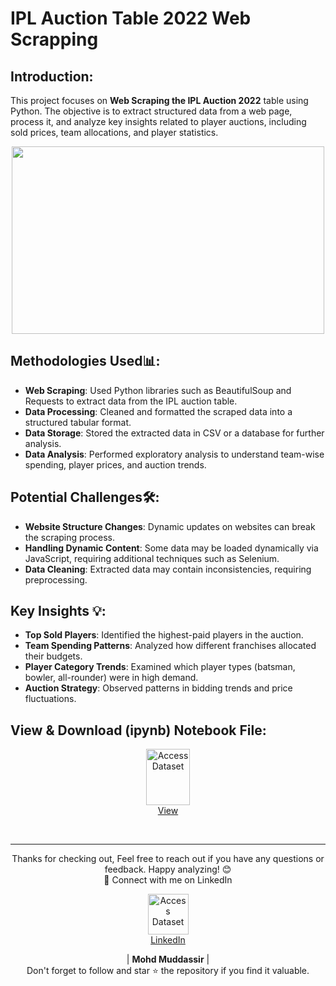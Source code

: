 # IPL Auction Table 2022 Web Scrapping

## Introduction: 
This project focuses on **Web Scraping the IPL Auction 2022** table using Python. The objective is to extract structured data from a web page, process it, and analyze key insights related to player auctions, including sold prices, team allocations, and player statistics.


<div align="center">
    <img src="https://i.ytimg.com/vi/UeQYSH2--sk/sddefault.jpg" width="500px" height="300px">
</div> 

## Methodologies Used📊:
- **Web Scraping**: Used Python libraries such as BeautifulSoup and Requests to extract data from the IPL auction table.
- **Data Processing**: Cleaned and formatted the scraped data into a structured tabular format.
- **Data Storage**: Stored the extracted data in CSV or a database for further analysis.
- **Data Analysis**: Performed exploratory analysis to understand team-wise spending, player prices, and auction trends.

## Potential Challenges🛠:
- **Website Structure Changes**: Dynamic updates on websites can break the scraping process.
- **Handling Dynamic Content**: Some data may be loaded dynamically via JavaScript, requiring additional techniques such as Selenium.
- **Data Cleaning**: Extracted data may contain inconsistencies, requiring preprocessing.

## Key Insights 💡:
- **Top Sold Players**: Identified the highest-paid players in the auction.
- **Team Spending Patterns**: Analyzed how different franchises allocated their budgets.
- **Player Category Trends**: Examined which player types (batsman, bowler, all-rounder) were in high demand.
- **Auction Strategy**: Observed patterns in bidding trends and price fluctuations.
  
## View & Download (ipynb) Notebook File:

<p align="center">
    <a href="https://github.com/mohd-muddassir99/Python-Data-Analysis-Projects/blob/f8356be58ba6432a633d961a35de5e78254dca25/IPL%20Auction%20Table%202022%20Web%20Scrapping/IPL%20Auction%20Table%202022%20Web%20Scrapping.ipynb">
        <img src="https://upload.wikimedia.org/wikipedia/commons/thumb/3/38/Jupyter_logo.svg/1200px-Jupyter_logo.svg.png" width="70px" height="90px" alt="Access Dataset"><br>
        View
    </a>
</p> <br>

---

<div align="center">
Thanks for checking out, Feel free to reach out if you have any questions or feedback. Happy analyzing! 😊<br>
 🔗 Connect with me on LinkedIn 
 
  <p align="center">
    <a href="https://www.linkedin.com/in/mohd-muddassir99/">
        <img src="https://upload.wikimedia.org/wikipedia/commons/thumb/c/ca/LinkedIn_logo_initials.png/640px-LinkedIn_logo_initials.png" width="65px" alt="Access Dataset"><br>
        LinkedIn
    </a>

   | **Mohd Muddassir** | </a> <br>
Don't forget to follow and star ⭐ the repository if you find it valuable.
</div>

